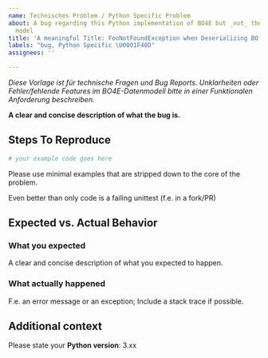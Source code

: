 ```yaml
---
name: Technisches Problem / Python Specific Problem
about: A bug regarding this Python implementation of BO4E but _not_ the BO4E data
  model
title: 'A meaningful Title: FooNotFoundException when Deserializing BO Foo with bar=123'
labels: "bug, Python Specific \U0001F40D"
assignees: ''

---
```


_Diese Vorlage ist für technische Fragen und Bug Reports. Unklarheiten oder Fehler/fehlende Features im BO4E-Datenmodell bitte in einer Funktionalen Anforderung beschreiben._

**A clear and concise description of what the bug is.**

## Steps To Reproduce
```python
# your example code goes here
```
Please use minimal examples that are stripped down to the core of the problem.

Even better than only code is a failing unittest (f.e. in a fork/PR)

## Expected vs. Actual Behavior
### What you expected

A clear and concise description of what you expected to happen.

### What actually happened
F.e. an error message or an exception; Include a stack trace if possible.

## Additional context

Please state your **Python version**: 3.xx
